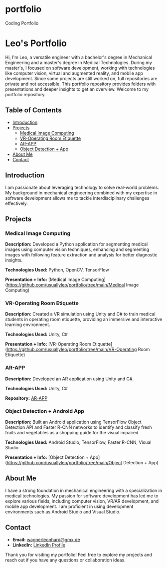 # portfolio
Coding Portfolio

# Leo's Portfolio

Hi, I'm Leo, a versatile engineer with a bachelor's degree in Mechanical Engineering and a master's degree in Medical Technologies. During my master's, I focused on software development, working with technologies like computer vision, virtual and augmented reality, and mobile app development. Since some projects are still worked on, full repositories are private and not accessible. This portfolio repository provides folders with presentations and deeper insights to get an overview.
Welcome to my portfolio repository.

## Table of Contents
- [Introduction](#introduction)
- [Projects](#projects)
  - [Medical Image Computing](#medical-image-computing)
  - [VR-Operating Room Etiquette](#vr-operating-room-etiquette)
  - [AR-APP](#ar-app)
  - [Object Detection + App](#object-detection--app)
- [About Me](#about-me)
- [Contact](#contact)

## Introduction

I am passionate about leveraging technology to solve real-world problems. My background in mechanical engineering combined with my expertise in software development allows me to tackle interdisciplinary challenges effectively.

## Projects

### Medical Image Computing

**Description:** Developed a Python application for segmenting medical images using computer vision techniques, enhancing and segmenting images with following feature extraction and analysis for better diagnostic insights.

**Technologies Used:** Python, OpenCV, TensorFlow

**Presentation + Info:** [Medical Image Computing](https://github.com/usuallyleo/portfolio/tree/main/Medical Image Computing)

### VR-Operating Room Etiquette

**Description:** Created a VR simulation using Unity and C# to train medical students in operating room etiquette, providing an immersive and interactive learning environment.

**Technologies Used:** Unity, C#

**Presentation + Info:** [VR-Operating Room Etiquette](https://github.com/usuallyleo/portfolio/tree/main/VR-Operating Room Etiquette)

### AR-APP

**Description:** Developed an AR application using Unity and C#.

**Technologies Used:** Unity, C#

**Repository:** [AR-APP](https://github.com/usuallyleo/portfolio/tree/main/AR-APP)

### Object Detection + Android App

**Description:** Built an Android application using TensorFlow Object Detection API and Faster R-CNN networks to identify and classify fresh fruits and vegetables as a shopping guide for the visual impaired.

**Technologies Used:** Android Studio, TensorFlow, Faster R-CNN, Visual Studio

**Presentation + Info:** [Object Detection + App](https://github.com/usuallyleo/portfolio/tree/main/Object Detection + App)

## About Me

I have a strong foundation in mechanical engineering with a specialization in medical technologies. My passion for software development has led me to explore various fields, including computer vision, VR/AR development, and mobile app development. I am proficient in using development environments such as Android Studio and Visual Studio.

## Contact

- **Email:** [wagnerleonhard@gmx.de](mailto:wagnerleonhard@gmx.de)
- **LinkedIn:** [LinkedIn Profile](https://www.linkedin.com/in/leonhard-wagner-9b53a91a2/?trk=opento_sprofile_goalscard)

Thank you for visiting my portfolio! Feel free to explore my projects and reach out if you have any questions or collaboration ideas.

